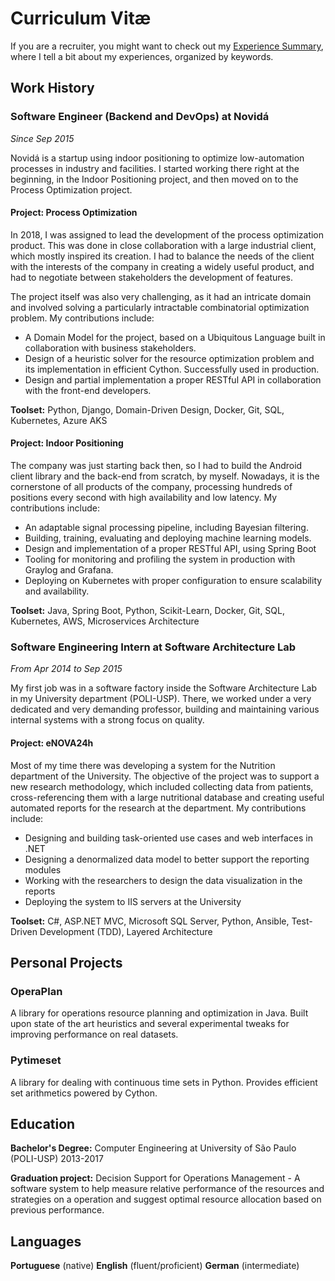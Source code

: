 # Curriculum Vitæ

If you are a recruiter, you might want to check out my [Experience Summary](/summary),
where I tell a bit about my experiences, organized by keywords.

## Work History

### Software Engineer (Backend and DevOps) at Novidá 

*Since Sep 2015*

Novidá is a startup using indoor positioning to optimize low-automation processes
in industry and facilities. I started working there right at the beginning, in
the Indoor Positioning project, and then moved on to the Process Optimization project.

#### Project: Process Optimization

In 2018, I was assigned to lead the development of the process optimization product.
This was done in close collaboration with a large industrial client, which
mostly inspired its creation. I had to balance the needs of the client with the
interests of the company in creating a widely useful product, and had to
negotiate between stakeholders the development of features.

The project itself was also very challenging, as it had an intricate domain and
involved solving a particularly intractable combinatorial optimization problem.
My contributions include:

- A Domain Model for the project, based on a Ubiquitous Language built in
  collaboration with business stakeholders.
- Design of a heuristic solver for the resource optimization problem and its
  implementation in efficient Cython. Successfully used in production.
- Design and partial implementation a proper RESTful API in collaboration with
  the front-end developers.

**Toolset:** Python, Django, Domain-Driven Design, Docker, Git, SQL,
Kubernetes, Azure AKS

#### Project: Indoor Positioning

The company was just starting back then, so I had to build the Android client library
and the back-end from scratch, by myself. Nowadays, it is the cornerstone of all
products of the company, processing hundreds of positions every second with high
availability and low latency. My contributions include:

- An adaptable signal processing pipeline, including Bayesian filtering.
- Building, training, evaluating and deploying machine learning models.
- Design and implementation of a proper RESTful API, using Spring Boot
- Tooling for monitoring and profiling the system in production with Graylog and Grafana.
- Deploying on Kubernetes with proper configuration to ensure scalability and availability.

**Toolset:** Java, Spring Boot, Python, Scikit-Learn, Docker, Git, SQL,
Kubernetes, AWS, Microservices Architecture


### Software Engineering Intern at Software Architecture Lab 

*From Apr 2014 to Sep 2015*

My first job was in a software factory inside the Software Architecture Lab in
my University department (POLI-USP). There, we worked under a very dedicated and
very demanding professor, building and maintaining various internal systems with
a strong focus on quality.

#### Project: eNOVA24h

Most of my time there was developing a system for the Nutrition department of
the University. The objective of the project was to support a new research
methodology, which included collecting data from patients, cross-referencing
them with a large nutritional database and creating useful automated reports for
the research at the department. My contributions include:

- Designing and building task-oriented use cases and web interfaces in .NET
- Designing a denormalized data model to better support the reporting modules
- Working with the researchers to design the data visualization in the reports
- Deploying the system to IIS servers at the University

**Toolset:** C#, ASP.NET MVC, Microsoft SQL Server, Python, Ansible,
Test-Driven Development (TDD), Layered Architecture


## Personal Projects

### OperaPlan

A library for operations resource planning and optimization in Java. Built upon
state of the art heuristics and several experimental tweaks for improving
performance on real datasets.

### Pytimeset

A library for dealing with continuous time sets in Python. Provides efficient
set arithmetics powered by Cython.

## Education

**Bachelor's Degree:** Computer Engineering at University of São Paulo (POLI-USP) 2013-2017

**Graduation project:** Decision Support for Operations Management - A software
system to help measure relative performance of the resources and strategies on
a operation and suggest optimal resource allocation based on previous
performance.

## Languages

**Portuguese** (native)
**English** (fluent/proficient)
**German** (intermediate)
